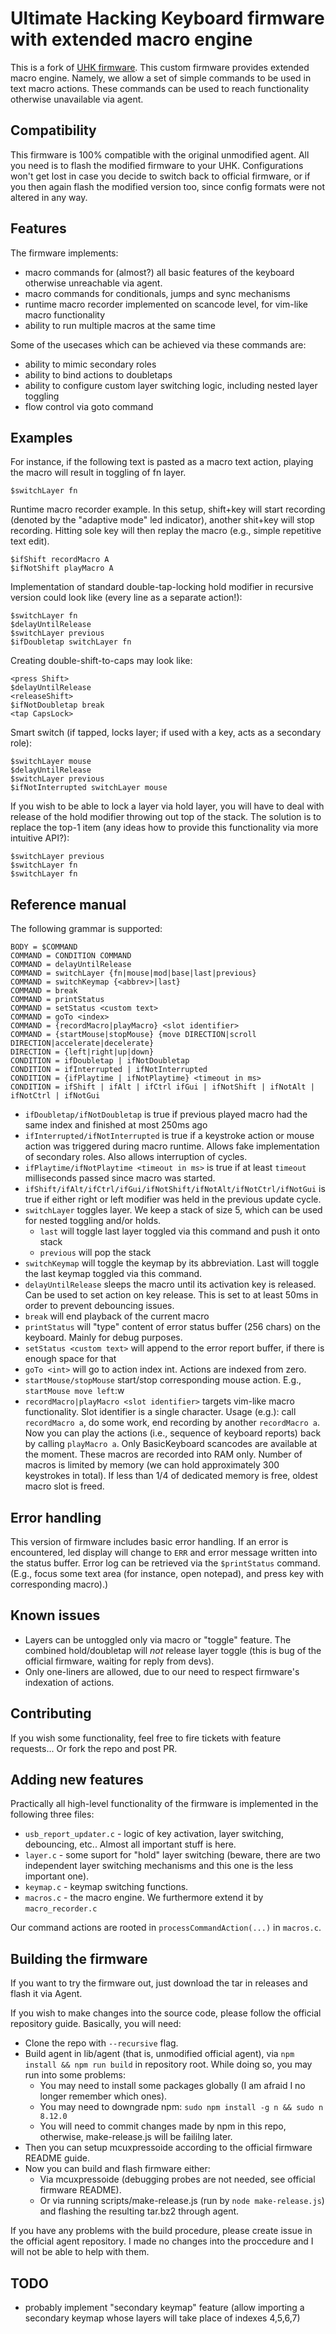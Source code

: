 # Ultimate Hacking Keyboard firmware with extended macro engine

This is a fork of [UHK firmware](https://github.com/UltimateHackingKeyboard/firmware). This custom firmware provides extended macro engine. Namely, we allow a set of simple commands to be used in text macro actions. These commands can be used to reach functionality otherwise unavailable via agent.

## Compatibility

This firmware is 100% compatible with the original unmodified agent. All you need is to flash the modified firmware to your UHK. Configurations won't get lost in case you decide to switch back to official firmware, or if you then again flash the modified version too, since config formats were not altered in any way.

## Features

The firmware implements:
- macro commands for (almost?) all basic features of the keyboard otherwise unreachable via agent. 
- macro commands for conditionals, jumps and sync mechanisms 
- runtime macro recorder implemented on scancode level, for vim-like macro functionality
- ability to run multiple macros at the same time

Some of the usecases which can be achieved via these commands are: 
- ability to mimic secondary roles 
- ability to bind actions to doubletaps 
- ability to configure custom layer switching logic, including nested layer toggling 
- flow control via goto command

## Examples
For instance, if the following text is pasted as a macro text action, playing the macro will result in toggling of fn layer.
    
    $switchLayer fn
    
Runtime macro recorder example. In this setup, shift+key will start recording (denoted by the "adaptive mode" led indicator), another shit+key will stop recording. Hitting sole key will then replay the macro (e.g., simple repetitive text edit).

    $ifShift recordMacro A
    $ifNotShift playMacro A

Implementation of standard double-tap-locking hold modifier in recursive version could look like (every line as a separate action!):

    $switchLayer fn
    $delayUntilRelease
    $switchLayer previous
    $ifDoubletap switchLayer fn

Creating double-shift-to-caps may look like:
   
    <press Shift>
    $delayUntilRelease
    <releaseShift>
    $ifNotDoubletap break
    <tap CapsLock>

Smart switch (if tapped, locks layer; if used with a key, acts as a secondary role):

    $switchLayer mouse
    $delayUntilRelease
    $switchLayer previous
    $ifNotInterrupted switchLayer mouse
    
If you wish to be able to lock a layer via hold layer, you will have to deal with release of the hold modifier throwing out top of the stack. The solution is to replace the top-1 item (any ideas how to provide this functionality via more intuitive API?):

    $switchLayer previous
    $switchLayer fn
    $switchLayer fn

## Reference manual

The following grammar is supported:

    BODY = $COMMAND
    COMMAND = CONDITION COMMAND
    COMMAND = delayUntilRelease
    COMMAND = switchLayer {fn|mouse|mod|base|last|previous}
    COMMAND = switchKeymap {<abbrev>|last}
    COMMAND = break
    COMMAND = printStatus
    COMMAND = setStatus <custom text>
    COMMAND = goTo <index>
    COMMAND = {recordMacro|playMacro} <slot identifier>
    COMMAND = {startMouse|stopMouse} {move DIRECTION|scroll DIRECTION|accelerate|decelerate}
    DIRECTION = {left|right|up|down}
    CONDITION = ifDoubletap | ifNotDoubletap
    CONDITION = ifInterrupted | ifNotInterrupted
    CONDITION = {ifPlaytime | ifNotPlaytime} <timeout in ms>
    CONDITION = ifShift | ifAlt | ifCtrl ifGui | ifNotShift | ifNotAlt | ifNotCtrl | ifNotGui

- `ifDoubletap/ifNotDoubletap` is true if previous played macro had the same index and finished at most 250ms ago
- `ifInterrupted/ifNotInterrupted` is true if a keystroke action or mouse action was triggered during macro runtime. Allows fake implementation of secondary roles. Also allows interruption of cycles.
- `ifPlaytime/ifNotPlaytime <timeout in ms>` is true if at least `timeout` milliseconds passed since macro was started.
- `ifShift/ifAlt/ifCtrl/ifGui/ifNotShift/ifNotAlt/ifNotCtrl/ifNotGui` is true if either right or left modifier was held in the previous update cycle.
- `switchLayer` toggles layer. We keep a stack of size 5, which can be used for nested toggling and/or holds.
  - `last` will toggle last layer toggled via this command and push it onto stack
  - `previous` will pop the stack
- `switchKeymap` will toggle the keymap by its abbreviation. Last will toggle the last keymap toggled via this command.
- `delayUntilRelease` sleeps the macro until its activation key is released. Can be used to set action on key release. This is set to at least 50ms in order to prevent debouncing issues.
- `break` will end playback of the current macro
- `printStatus` will "type" content of error status buffer (256 chars) on the keyboard. Mainly for debug purposes.
- `setStatus <custom text>` will append <custom text> to the error report buffer, if there is enough space for that
- `goTo <int>` will go to action index int. Actions are indexed from zero.
- `startMouse/stopMouse` start/stop corresponding mouse action. E.g., `startMouse move left`:w
- `recordMacro|playMacro <slot identifier>` targets vim-like macro functionality. Slot identifier is a single character. Usage (e.g.): call `recordMacro a`, do some work, end recording by another `recordMacro a`. Now you can play the actions (i.e., sequence of keyboard reports) back by calling `playMacro a`. Only BasicKeyboard scancodes are available at the moment. These macros are recorded into RAM only. Number of macros is limited by memory (we can hold approximately 300 keystrokes in total). If less than 1/4 of dedicated memory is free, oldest macro slot is freed.

## Error handling

This version of firmware includes basic error handling. If an error is encountered, led display will change to `ERR` and error message written into the status buffer. Error log can be retrieved via the `$printStatus` command. (E.g., focus some text area (for instance, open notepad), and press key with corresponding macro).)

## Known issues

- Layers can be untoggled only via macro or "toggle" feature. The combined hold/doubletap will *not* release layer toggle (this is bug of the official firmware, waiting for reply from devs).  
- Only one-liners are allowed, due to our need to respect firmware's indexation of actions.

## Contributing

If you wish some functionality, feel free to fire tickets with feature requests... Or fork the repo and post PR. 

## Adding new features

Practically all high-level functionality of the firmware is implemented in the following three files:

- `usb_report_updater.c` - logic of key activation, layer switching, debouncing, etc.. Almost all important stuff is here.
- `layer.c` - some suport for "hold" layer switching (beware, there are two independent layer switching mechanisms and this one is the less important one).
- `keymap.c` - keymap switching functions.
- `macros.c` - the macro engine. We furthermore extend it by `macro_recorder.c`

Our command actions are rooted in `processCommandAction(...)` in `macros.c`.

## Building the firmware

If you want to try the firmware out, just download the tar in releases and flash it via Agent. 

If you wish to make changes into the source code, please follow the official repository guide. Basically, you will need:

- Clone the repo with `--recursive` flag.
- Build agent in lib/agent (that is, unmodified official agent), via `npm install && npm run build` in repository root. While doing so, you may run into some problems:
  - You may need to install some packages globally (I am afraid I no longer remember which ones).
  - You may need to downgrade npm: `sudo npm install -g n && sudo n 8.12.0`
  - You will need to commit changes made by npm in this repo, otherwise, make-release.js will be faililng later.
- Then you can setup mcuxpressoide according to the official firmware README guide.
- Now you can build and flash firmware either:
  - Via mcuxpressoide (debugging probes are not needed, see official firmware README).
  - Or via running scripts/make-release.js (run by `node make-release.js`) and flashing the resulting tar.bz2 through agent.
  
If you have any problems with the build procedure, please create issue in the official agent repository. I made no changes into the proccedure and I will not be able to help with them.

## TODO

- probably implement "secondary keymap" feature (allow importing a secondary keymap whose layers will take place of indexes 4,5,6,7)
